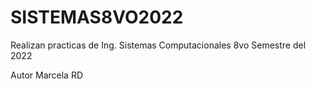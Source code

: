 # SISTEMAS8VO2022
Realizan practicas de Ing. Sistemas Computacionales 8vo Semestre del 2022 

Autor Marcela RD


